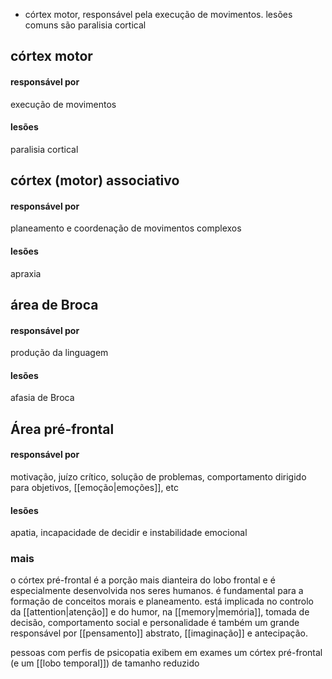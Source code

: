 - córtex motor, responsável pela execução de movimentos. lesões comuns são paralisia cortical

## córtex motor
#### responsável por
execução de movimentos
#### lesões
paralisia cortical


## córtex (motor) associativo
#### responsável por
planeamento e coordenação de movimentos complexos
#### lesões
apraxia


## área de Broca
#### responsável por
produção da linguagem
#### lesões
afasia de Broca


## Área pré-frontal
#### responsável por
motivação, juízo crítico, solução de problemas, comportamento dirigido para objetivos, [[emoção|emoções]], etc
#### lesões
apatia, incapacidade de decidir e instabilidade emocional
### mais
o córtex pré-frontal é a porção mais dianteira do lobo frontal e é especialmente desenvolvida nos seres humanos. é fundamental para a formação de conceitos morais e planeamento. está implicada no controlo da [[attention|atenção]] e do humor, na [[memory|memória]], tomada de decisão, comportamento social e personalidade
é também um grande responsável por [[pensamento]] abstrato, [[imaginação]] e antecipação.

pessoas com perfis de psicopatia exibem em exames um córtex pré-frontal (e um [[lobo temporal]]) de tamanho reduzido